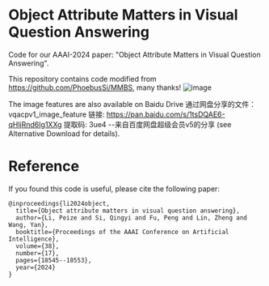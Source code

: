 # Object Attribute Matters in Visual Question Answering
Code for our AAAI-2024 paper: "Object Attribute Matters in Visual Question Answering".

This repository contains code modified from https://github.com/PhoebusSi/MMBS,     many thanks!
![image](https://github.com/user-attachments/assets/126e8a1e-8ec4-4700-adbb-5cc923795b4d)

The image features are also available on Baidu Drive 通过网盘分享的文件：vqacpv1_image_feature
链接: https://pan.baidu.com/s/1tsDQAE6-qHljRnd6Ig1XXg 提取码: 3ue4 
--来自百度网盘超级会员v5的分享 (see Alternative Download for details).



# Reference
If you found this code is useful, please cite the following paper:
```
@inproceedings{li2024object,
  title={Object attribute matters in visual question answering},
  author={Li, Peize and Si, Qingyi and Fu, Peng and Lin, Zheng and Wang, Yan},
  booktitle={Proceedings of the AAAI Conference on Artificial Intelligence},
  volume={38},
  number={17},
  pages={18545--18553},
  year={2024}
}
```
